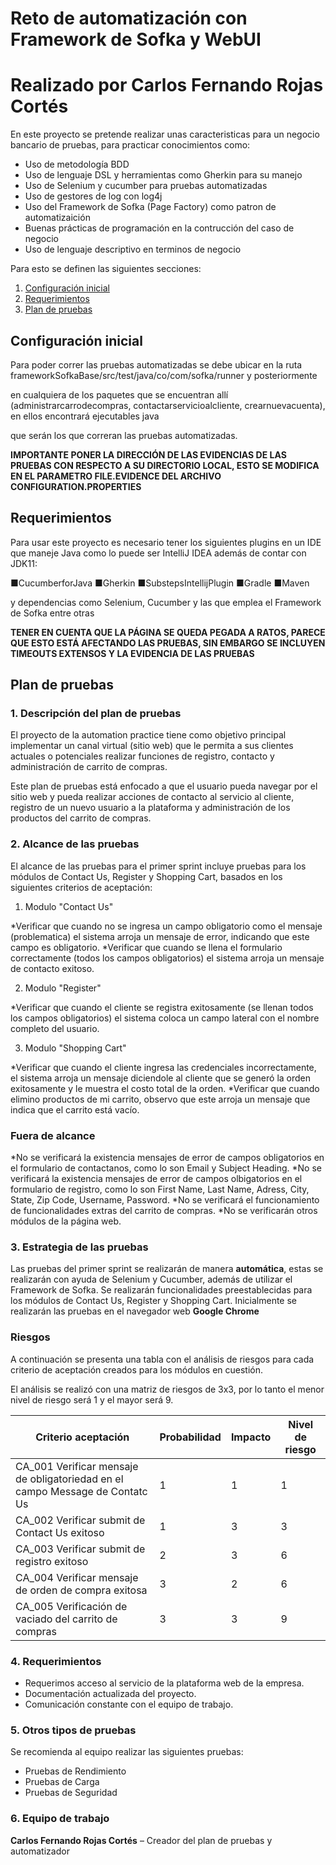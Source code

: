 # Reto de automatización con Framework de Sofka y WebUI
# Realizado por Carlos Fernando Rojas Cortés

En este proyecto se pretende realizar unas caracteristicas para un negocio bancario de pruebas, para practicar conocimientos como:

* Uso de metodología BDD
* Uso de lenguaje DSL y herramientas como Gherkin para su manejo
* Uso de Selenium y cucumber para pruebas automatizadas
* Uso de gestores de log con log4j
* Uso del Framework de Sofka (Page Factory) como patron de automatizaición
* Buenas prácticas de programación en la contrucción del caso de negocio
* Uso de lenguaje descriptivo en terminos de negocio

Para esto se definen las siguientes secciones:
  1. [Configuración inicial](#configuración-inicial)
  2. [Requerimientos](#requerimientos)
  3. [Plan de pruebas](#plan-de-pruebas)


## Configuración inicial

Para poder correr las pruebas automatizadas se debe ubicar en la ruta frameworkSofkaBase/src/test/java/co/com/sofka/runner y posteriormente

en cualquiera de los paquetes que se encuentran allí (administrarcarrodecompras, contactarservicioalcliente, crearnuevacuenta), en ellos encontrará ejecutables java

que serán los que correran las pruebas automatizadas.

**IMPORTANTE PONER LA DIRECCIÓN DE LAS EVIDENCIAS DE LAS PRUEBAS CON RESPECTO A SU DIRECTORIO LOCAL, ESTO SE MODIFICA EN EL PARAMETRO FILE.EVIDENCE DEL ARCHIVO CONFIGURATION.PROPERTIES**


## Requerimientos

Para usar este proyecto es necesario tener los siguientes plugins en un IDE que maneje Java como lo puede ser IntelliJ IDEA además de contar con JDK11:

■CucumberforJava
■Gherkin
■SubstepsIntellijPlugin
■Gradle
■Maven

y dependencias como Selenium, Cucumber y las que emplea el Framework de Sofka entre otras

**TENER EN CUENTA QUE LA PÁGINA SE QUEDA PEGADA A RATOS, PARECE QUE ESTO ESTÁ AFECTANDO LAS PRUEBAS, SIN EMBARGO SE INCLUYEN TIMEOUTS EXTENSOS Y LA EVIDENCIA DE LAS PRUEBAS**


## Plan de pruebas

### 1. **Descripción del plan de pruebas**

El proyecto de la automation practice tiene como objetivo principal implementar un canal virtual (sitio web) que le permita a sus clientes actuales o potenciales realizar funciones de registro, contacto y administración de carrito de compras.

Este plan de pruebas está enfocado a que el usuario pueda navegar por el sitio web y pueda realizar acciones de contacto al servicio al cliente, registro de un nuevo usuario a la plataforma y administración de los productos del carrito de compras.

### 2. **Alcance de las pruebas**

El alcance de las pruebas para el primer sprint incluye pruebas para los módulos de Contact Us, Register y Shopping Cart, basados en los siguientes criterios de aceptación:

1. Modulo "Contact Us"

*Verificar que cuando no se ingresa un campo obligatorio como el mensaje (problematica) el sistema arroja un mensaje de error, indicando que este campo es obligatorio.
*Verificar que cuando se llena el formulario correctamente (todos los campos obligatorios) el sistema arroja un mensaje de contacto exitoso.

2. Modulo "Register"

*Verificar que cuando el cliente se registra exitosamente (se llenan todos los campos obligatorios) el sistema coloca un campo lateral con el nombre completo del usuario.

3. Modulo "Shopping Cart"

*Verificar que cuando el cliente ingresa las credenciales incorrectamente, el sistema arroja un mensaje diciendole al cliente que se generó la orden exitosamente y le muestra el costo total de la orden.
*Verificar que cuando elimino productos de mi carrito, observo que este arroja un mensaje que indica que el carrito está vacío.

### **Fuera de alcance**

*No se verificará la existencia mensajes de error de campos obligatorios en el formulario de contactanos, como lo son Email y Subject Heading.
*No se verificará la existencia mensajes de error de campos olbigatorios en el formulario de registro, como lo son First Name, Last Name, Adress, City, State, Zip Code, Username, Password.
*No se verificará el funcionamiento de funcionalidades extras del carrito de compras.
*No se verificarán otros módulos de la página web.

### 3. **Estrategia de las pruebas**

Las pruebas del primer sprint se realizarán de manera **automática**, estas se realizarán con ayuda de Selenium y Cucumber, además de utilizar el Framework de Sofka. Se realizarán funcionalidades preestablecidas para los módulos de Contact Us, Register y Shopping Cart. Inicialmente se realizarán las pruebas en el navegador web **Google Chrome**

### Riesgos

A continuación se presenta una tabla con el análisis de riesgos para cada criterio de aceptación creados para los módulos en cuestión.

El análisis se realizó con una matriz de riesgos de 3x3, por lo tanto el menor nivel de riesgo será 1 y el mayor será 9.

| Criterio aceptación | Probabilidad | Impacto | Nivel de riesgo |
| --- | --- | --- | --- |
| CA_001 Verificar mensaje de obligatoriedad en el campo Message de Contatc Us | 1 | 1 | 1 |
| CA_002 Verificar submit de Contact Us exitoso | 1 | 3 | 3 |
| CA_003 Verificar submit de registro exitoso | 2 | 3 | 6 |
| CA_004 Verificar mensaje de orden de compra exitosa | 3 | 2 | 6 |
| CA_005 Verificación de vaciado del carrito de compras | 3 | 3 | 9 |

### 4. Requerimientos

- Requerimos acceso al servicio de la plataforma web de la empresa.
- Documentación actualizada del proyecto.
- Comunicación constante con el equipo de trabajo.


### 5. Otros tipos de pruebas

Se recomienda al equipo realizar las siguientes pruebas:

- Pruebas de Rendimiento
- Pruebas de Carga
- Pruebas de Seguridad

### 6. Equipo de trabajo

**Carlos Fernando Rojas Cortés** – Creador del plan de pruebas y automatizador